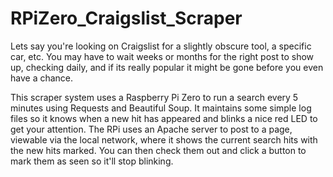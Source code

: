 # RPiZero_Craigslist_Scraper

  Lets say you're looking on Craigslist for a slightly obscure tool, a specific car, etc.
You may have to wait weeks or months for the right post to show up, checking daily, and if its really popular it might be gone before you even have a chance.

  This scraper system uses a Raspberry Pi Zero to run a search every 5 minutes using Requests and Beautiful Soup.
It maintains some simple log files so it knows when a new hit has appeared and blinks a nice red LED to get your attention.  The RPi uses an Apache server to post to a page, viewable via the local network, where it shows the current search hits with the new hits marked.  You can then check them out and click a button to mark them as seen so it'll stop blinking.
